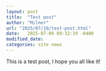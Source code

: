 ```yaml
---
layout: post
title:  "Test post"
author: "Milner"
url: "2025/07/10/test-post.html"
date:   2025-07-09 09:32:19 -0400
modified_date:
categories: site news
---
```


This is a test post, I hope you all like it!
